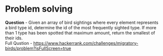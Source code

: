 # Problem solving
**Question** - Given an array of bird sightings where every element represents a bird type id, determine the id of the most frequently sighted type. If more than 1 type has been spotted that maximum amount, return the smallest of their ids.  
Full Qustion - https://www.hackerrank.com/challenges/migratory-birds/problem?isFullScreen=true
